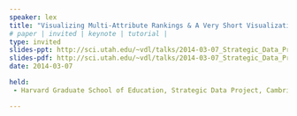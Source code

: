 ```yaml
---
speaker: lex
title: "Visualizing Multi-Attribute Rankings & A Very Short Visualization Introduction"
# paper | invited | keynote | tutorial |
type: invited
slides-ppt: http://sci.utah.edu/~vdl/talks/2014-03-07_Strategic_Data_Project.pptx
slides-pdf: http://sci.utah.edu/~vdl/talks/2014-03-07_Strategic_Data_Project.pdf
date: 2014-03-07

held:  
 - Harvard Graduate School of Education, Strategic Data Project, Cambridge, MA, USA, 2014-03-07.

---
```






